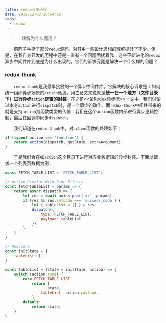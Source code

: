 ```yaml
---
title: redux异步历程
date: 2019-12-02 10:54:26
tags:
  - redux
---
```


> &emsp;理解为什么而用？

<escape><!-- more --></escape>

&emsp;&emsp;前阵子手撕了部分`redux`源码，对其中一些设计思想的理解提升了不少。但是，在我自身开发的历程中还是一直有一个问题困扰着我：这些不断进化的`redux`异步中间件库到底是为什么出现的，它们的诉求究竟是解决一个什么样的问题？

### redux-thunk

&emsp;&emsp;`redux-thunk`是我最早接触的一个异步中间件库。它解决的核心诉求是：如何统一组织异步场景的`action`派发，用白话文来说就是**统一在一个地方（文件目录下）进行异步`action`逻辑的封装**。在之前[<<论Redux异步流>>](https://chrisdeo.github.io/2019/10/23/%E8%AE%BARedux%E5%BC%82%E6%AD%A5%E6%B5%81/)一文中，我们讨论过本身`action`进行`dispatch`时，是一个同步的动作。而`redux-thunk`中间件带来的就是支持`action`为函数类型的传值：我们在这个`action`函数内部进行异步逻辑控制，最后在回调中同步`dispatch`。

&emsp;&emsp;我们知道在`redux-thunk`中，对`action`函数的处理如下：

```javascript
if (typeof action === 'function') {
    return action(dispatch, getState, extraArgument);
}
```

&emsp;&emsp;于是我们会在如`action`这个目录下进行对应业务逻辑的异步封装。下面以请求一个列表页数据为例：

```javascript
const FETCH_TABLE_LIST = 'FETCH_TABLE_LIST';

// Action Creator With Side Effects
const fetchTableList = params => {
    return async dispatch => {
        let res = await axios.post('xx', params);
        if (res && res.retCode === 'success_code') {
            let { tableList = [] } = res;
            dispatch({
                type: FETCH_TABLE_LIST,
                payload: tableList
            })
        }
    }
}

// Reducers
const initState = {
    tableList: [],
}

const tableList = (state = initState, action) => {
    switch (action.type) {
        case FETCH_TABLE_LIST:
            return {
                ...state,
                tableList: action.payload,
            }
        default:
            return state;
    }
}
```